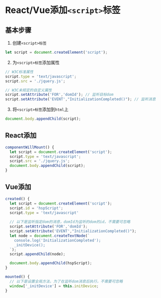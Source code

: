 # React/Vue添加`<script>`标签

## 基本步骤

1. 创建`<script>标签`
``` JavaScript
let script = document.createElement('script');
```

2. 为`<script>标签`添加属性
``` JavaScript
// W3C标准属性
script.type = 'text/javascript';
script.src = './jquery.js';

// W3C未规定的自定义属性
script.setAttribute('FOR','domId'); // 监听目标dom
script.setAttribute('EVENT',"InitializationCompleted()"); // 监听消息
```

3. 将`<script>标签`添加到`html`上
``` JavaScript
document.body.appendChild(script);
```

## React添加

``` JavaScript
componentWillMount() {
  let script = document.createElement('script');
  script.type = 'text/javascript';
  script.src = './jquery.js';
  document.body.appendChild(script);
}
```

## Vue添加

``` JavaScript
created() {
  let script = document.createElement('script');
  script.id = 'hspScript';
  script.type = 'text/javascript'
  
  // 以下是监听指定dom的消息，domId为监听的dom的id，不需要可忽略
  script.setAttribute('FOR','domId');
  script.setAttribute('EVENT',"InitializationCompleted()");
  let node = document.createTextNode(`
    console.log('InitializationCompleted');
    _initDevice();
  `);
  script.appendChild(node);

  document.body.appendChild(hspScript);
}

mounted() {
  // 以下是设置全局方法，为了在监听dom消息后执行，不需要可忽略
  window['_initDevice'] = this.initDevice;
}
```